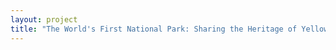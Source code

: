 ```yaml
--- 
layout: project 
title: "The World's First National Park: Sharing the Heritage of Yellowstone" 
---
```



